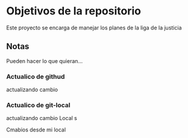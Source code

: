 # Objetivos de la repositorio

Este proyecto se encarga de manejar los planes de la liga de la justicia


## Notas
Pueden hacer lo que quieran...

### Actualico de githud
actualizando cambio


### Actualico de git-local
actualizando cambio  Local s

Cmabios desde mi local